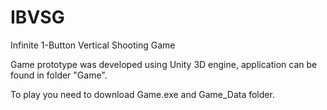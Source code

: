IBVSG
=====

Infinite 1-Button Vertical Shooting Game

Game prototype was developed using Unity 3D engine, application can be found in folder "Game".

To play you need to download Game.exe and Game_Data folder.
